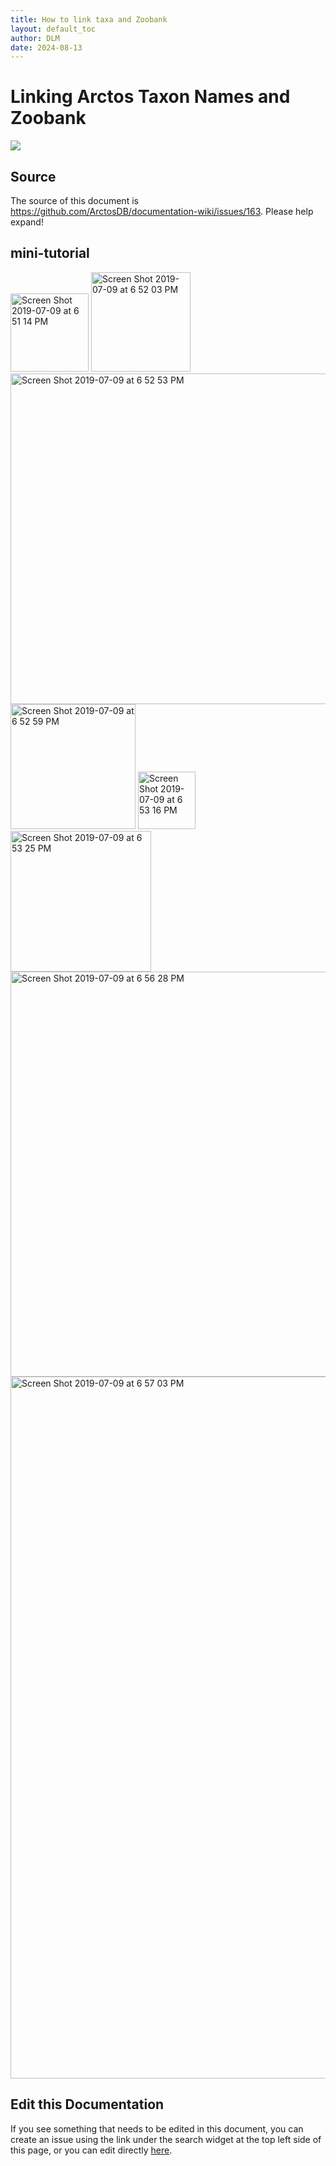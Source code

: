 ```yaml
---
title: How to link taxa and Zoobank
layout: default_toc
author: DLM
date: 2024-08-13
---
```


# Linking Arctos Taxon Names and Zoobank

![](https://raw.githubusercontent.com/ArctosDB/documentation-wiki/gh-pages/tutorial_images/Bear%20Work%20in%20Progress.JPG)


## Source

The source of this document is https://github.com/ArctosDB/documentation-wiki/issues/163. Please help expand!

## mini-tutorial


<img width="125" alt="Screen Shot 2019-07-09 at 6 51 14 PM" src="https://user-images.githubusercontent.com/5720791/60934694-1ac0d400-a27c-11e9-82f7-0e82ed48cb56.png">
<img width="159" alt="Screen Shot 2019-07-09 at 6 52 03 PM" src="https://user-images.githubusercontent.com/5720791/60934702-1f858800-a27c-11e9-8b85-c4a967cf838d.png">
<img width="529" alt="Screen Shot 2019-07-09 at 6 52 53 PM" src="https://user-images.githubusercontent.com/5720791/60934704-214f4b80-a27c-11e9-8da7-1e8970139d97.png">
<img width="200" alt="Screen Shot 2019-07-09 at 6 52 59 PM" src="https://user-images.githubusercontent.com/5720791/60934708-23b1a580-a27c-11e9-87a2-6b425c94e8fa.png">
<img width="92" alt="Screen Shot 2019-07-09 at 6 53 16 PM" src="https://user-images.githubusercontent.com/5720791/60934712-26ac9600-a27c-11e9-884a-45a8775ce0ac.png">
<img width="225" alt="Screen Shot 2019-07-09 at 6 53 25 PM" src="https://user-images.githubusercontent.com/5720791/60934714-28765980-a27c-11e9-9c15-065e3aef8536.png">
<img width="648" alt="Screen Shot 2019-07-09 at 6 56 28 PM" src="https://user-images.githubusercontent.com/5720791/60934717-2a401d00-a27c-11e9-9af2-b09ae6fe1bde.png">
<img width="1123" alt="Screen Shot 2019-07-09 at 6 57 03 PM" src="https://user-images.githubusercontent.com/5720791/60934722-2ca27700-a27c-11e9-9b42-3a94e5eb5ea5.png">



## Edit this Documentation

If you see something that needs to be edited in this document, you can create an issue using the link under the search widget at the top left side of this page, or you can edit directly <a href="https://github.com/ArctosDB/documentation-wiki/edit/gh-pages/_how_to/zoobank.markdown" target="_blank">here</a>.
